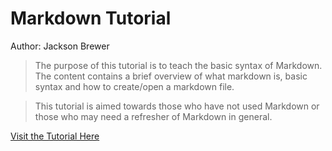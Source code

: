 # Markdown Tutorial
Author: Jackson Brewer

> The purpose of this tutorial is to teach the basic syntax of Markdown. The content contains a brief overview of what markdown is, basic syntax and how to create/open a markdown file.

> This tutorial is aimed towards those who have not used Markdown or those who may need a refresher of Markdown in general. 

[Visit the Tutorial Here](https://github.com/JacksonBrewer/1600_Final/blob/main/markdown_tutorial.md)


